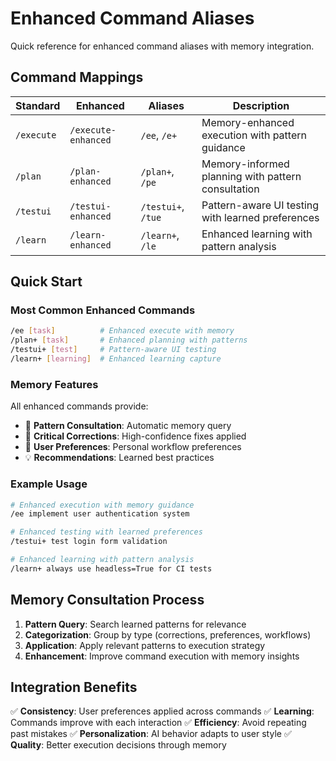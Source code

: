 # Enhanced Command Aliases

Quick reference for enhanced command aliases with memory integration.

## Command Mappings

| Standard | Enhanced | Aliases | Description |
|----------|----------|---------|-------------|
| `/execute` | `/execute-enhanced` | `/ee`, `/e+` | Memory-enhanced execution with pattern guidance |
| `/plan` | `/plan-enhanced` | `/plan+`, `/pe` | Memory-informed planning with pattern consultation |
| `/testui` | `/testui-enhanced` | `/testui+`, `/tue` | Pattern-aware UI testing with learned preferences |
| `/learn` | `/learn-enhanced` | `/learn+`, `/le` | Enhanced learning with pattern analysis |

## Quick Start

### Most Common Enhanced Commands
```bash
/ee [task]          # Enhanced execute with memory
/plan+ [task]       # Enhanced planning with patterns
/testui+ [test]     # Pattern-aware UI testing
/learn+ [learning]  # Enhanced learning capture
```

### Memory Features
All enhanced commands provide:
- 🧠 **Pattern Consultation**: Automatic memory query
- 🚨 **Critical Corrections**: High-confidence fixes applied
- 🎯 **User Preferences**: Personal workflow preferences
- 💡 **Recommendations**: Learned best practices

### Example Usage
```bash
# Enhanced execution with memory guidance
/ee implement user authentication system

# Enhanced testing with learned preferences
/testui+ test login form validation

# Enhanced learning with pattern analysis
/learn+ always use headless=True for CI tests
```

## Memory Consultation Process

1. **Pattern Query**: Search learned patterns for relevance
2. **Categorization**: Group by type (corrections, preferences, workflows)
3. **Application**: Apply relevant patterns to execution strategy
4. **Enhancement**: Improve command execution with memory insights

## Integration Benefits

✅ **Consistency**: User preferences applied across commands
✅ **Learning**: Commands improve with each interaction
✅ **Efficiency**: Avoid repeating past mistakes
✅ **Personalization**: AI behavior adapts to user style
✅ **Quality**: Better execution decisions through memory
